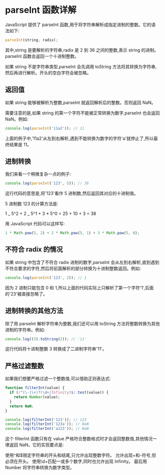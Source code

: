# parseInt 函数详解

JavaScript 提供了 parseInt 函数,用于将字符串解析成指定进制的整数。它的语法如下:

```javascript
parseInt(string, radix);
```

其中,string 是要解析的字符串,radix 是 2 到 36 之间的整数,表示 string 的进制。parseInt 函数会返回一个十进制整数。

如果 string 不是字符串类型,parseInt 会先调用 toString 方法将其转换为字符串,然后再进行解析。开头的空白字符会被忽略。

## 返回值

如果 string 能够被解析为整数,parseInt 就返回解析后的整数。否则返回 NaN。

需要注意的是,如果 string 的第一个字符不能被正常转换为数字,parseInt 也会返回 NaN。例如:

```javascript
console.log(parseInt('11a2')); // 11
```

上面的例子中,'11a2'从左到右解析,遇到不能转换为数字的字符'a'就停止了,所以最终结果是 11。

## 进制转换

我们来看一个稍微复杂一点的例子:

```javascript
console.log(parseInt('123', 5)); // 38
```

这行代码的意思是,将'123'看作 5 进制数,然后返回其对应的十进制值。

5 进制数 123 的计算方法是:

1 _ 5^2 + 2 _ 5^1 + 3 \* 5^0 = 25 + 10 + 3 = 38

用 JavaScript 代码可以这样写:

```javascript
1 * Math.pow(5, 2) + 2 * Math.pow(5, 1) + 3 * Math.pow(5, 0);
```

## 不符合 radix 的情况

如果 string 中包含了不符合 radix 进制的数字,parseInt 会从左到右解析,直到遇到不符合要求的字符,然后将前面解析的部分转换为十进制整数返回。例如:

```javascript
console.log(parseInt('123', 2)); // 1
```

因为 2 进制只能包含 0 和 1,所以上面的代码实际上只解析了第一个字符'1',后面的'23'被直接忽略了。

## 进制转换的其他方法

除了用 parseInt 解析字符串为整数,我们还可以用 toString 方法将整数转换为其他进制的字符串。例如:

```javascript
console.log((3).toString(2)); // '11'
```

这行代码将十进制整数 3 转换成了二进制字符串'11'。

## 严格过滤整数

如果我们想要严格过滤一个整数值,可以借助正则表达式:

```javascript
function filterInt(value) {
  if (/^(\-|\+)?(\d+|Infinity)$/.test(value)) {
    return Number(value);
  }
  return NaN;
}

console.log(filterInt('123')); // 123
console.log(filterInt('123a')); // NaN
console.log(filterInt('a123')); // NaN
```

这个 filterInt 函数只有在 value 严格符合整数格式时才会返回整数值,其他情况一律返回 NaN。它的实现要点是:

使用^和$限定字符串的开头和结尾,只允许出现整数字符。
允许出现+和-符号,但必须在开头。
使用\d+匹配一或多个数字,同时也允许出现 Infinity。
最后用 Number 将字符串转换为数字类型。
